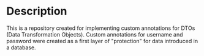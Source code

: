 # Description

This is a repository created for implementing custom annotations for DTOs (Data Transformation Objects). Custom annotations for username and password were created as a first layer of "protection" for data introduced in a database.

